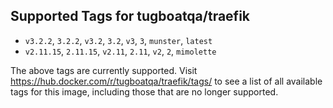 ## Supported Tags for tugboatqa/traefik

* `v3.2.2`, `3.2.2`, `v3.2`, `3.2`, `v3`, `3`, `munster`, `latest`
* `v2.11.15`, `2.11.15`, `v2.11`, `2.11`, `v2`, `2`, `mimolette`

The above tags are currently supported. Visit https://hub.docker.com/r/tugboatqa/traefik/tags/ to see a list of all available tags for this image, including those that are no longer supported.
